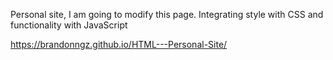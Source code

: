 Personal site, I am going to modify this page. Integrating style with CSS and functionality with JavaScript

https://brandonngz.github.io/HTML---Personal-Site/
